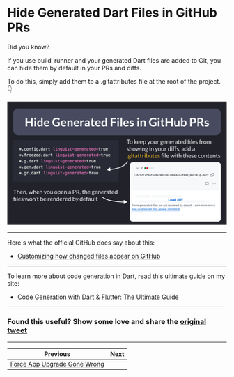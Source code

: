 # Hide Generated Dart Files in GitHub PRs

Did you know?

If you use build_runner and your generated Dart files are added to Git, you can hide them by default in your PRs and diffs.

To do this, simply add them to a .gitattributes file at the root of the project. 👇

![](158.png)

<!--
To keep your generated files from showing in your diffs, add a .gitattributes file with these contents:

*.config.dart linguist-generated=true
*.freezed.dart linguist-generated=true
*.g.dart linguist-generated=true
*.gen.dart linguist-generated=true
*.gr.dart linguist-generated=true

Then, when you open a PR, the generated files won’t be rendered by default.
-->

---

Here's what the official GitHub docs say about this:

- [Customizing how changed files appear on GitHub](https://docs.github.com/en/repositories/working-with-files/managing-files/customizing-how-changed-files-appear-on-github)

---

To learn more about code generation in Dart, read this ultimate guide on my site:

- [Code Generation with Dart & Flutter: The Ultimate Guide](https://codewithandrea.com/articles/dart-flutter-code-generation/)

---

### Found this useful? Show some love and share the [original tweet](https://twitter.com/biz84/status/1787840083954950434) 

---

| Previous | Next |
| -------- | ---- |
| [Force App Upgrade Gone Wrong](../0157-force-upgrade-gone-wrong/index.md) |  |

<!-- TWITTER|https://twitter.com/biz84/status/1787840083954950434 -->
<!-- LINKEDIN|https://www.linkedin.com/posts/andreabizzotto_did-you-know-if-you-use-buildrunner-and-activity-7193605951357169666-igIf -->